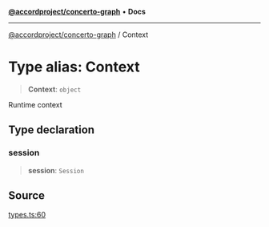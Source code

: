 [**@accordproject/concerto-graph**](../README.md) • **Docs**

***

[@accordproject/concerto-graph](../README.md) / Context

# Type alias: Context

> **Context**: `object`

Runtime context

## Type declaration

### session

> **session**: `Session`

## Source

[types.ts:60](https://github.com/accordproject/lab-concerto-graph/blob/8f4fb74348d19b37d903f29e81aaec4eca02a552/src/types.ts#L60)
